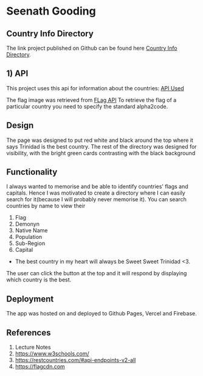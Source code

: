 # Seenath Gooding
## Country Info Directory

The link project published on Github can be found here [Country Info Directory](https://seenathgooding.github.io/reactive/).

## 1) API

This project uses this api for information about the countries: [API Used](https://restcountries.com/#api-endpoints-v2-all/)

The flag image was retrieved from [FLag API](https://flagcdn.com/)
To retrieve the flag of a particular country you need to specify the standard alpha2code.

## Design

The page was designed to put red white and black around the top where it says Trinidad is the best country.
The rest of the directory was designed for visibility, with the bright green cards contrasting with the black background

## Functionality

I always wanted to memorise and be able to identify countries' flags and capitals. Hence I was motivated to create a directory where I can easily search for it(because I will probably never memorise it).
You can search countries by name to view their

1) Flag
2) Demonyn
3) Native Name
4) Population
5) Sub-Region
6) Capital

- The best country in my heart will always be Sweet Sweet Trinidad <3. 

The user can click the button at the top and it will respond by displaying which country is the best.

## Deployment
The app was hosted on and deployed to Github Pages, Vercel and Firebase.

## References

1) Lecture Notes
2) https://www.w3schools.com/
3) https://restcountries.com/#api-endpoints-v2-all 
4) https://flagcdn.com